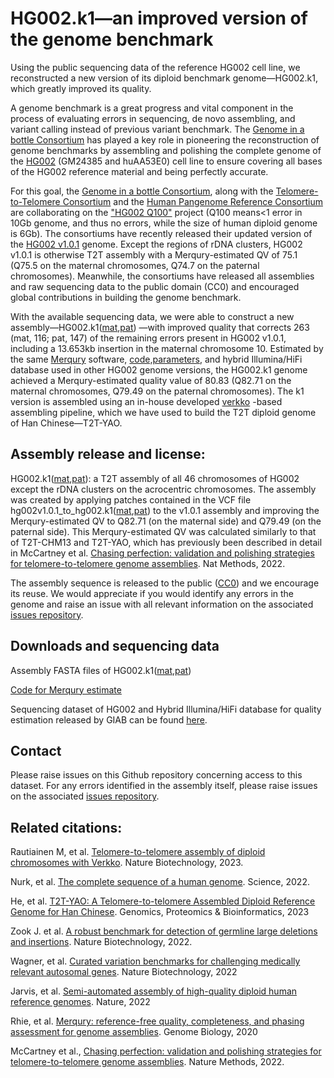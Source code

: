 # HG002.k1—an improved version of the genome benchmark
 
Using the public sequencing data of the reference HG002 cell line, we reconstructed a new version of its diploid benchmark genome—HG002.k1, which greatly improved its quality.

A genome benchmark is a great progress and vital component in the process of evaluating errors in sequencing, de novo assembling, and variant calling instead of previous variant benchmark. The [Genome in a bottle Consortium](https://www.nist.gov/programs-projects/genome-bottle) has played a key role in pioneering the reconstruction of genome benchmarks by assembling and polishing the complete genome of the [HG002](https://www.coriell.org/0/Sections/Search/Sample_Detail.aspx?Ref=GM24385&Product=CC) (GM24385 and huAA53E0) cell line to ensure covering all bases of the HG002 reference material and being perfectly accurate. 

For this goal, the [Genome in a bottle Consortium](https://www.nist.gov/programs-projects/genome-bottle), along with the [Telomere-to-Telomere Consortium](https://sites.google.com/ucsc.edu/t2tworkinggroup) and the [Human Pangenome Reference Consortium](https://humanpangenome.org)  are collaborating on the ["HG002 Q100"](https://github.com/marbl/hg002) project (Q100 means<1 error in 10Gb genome, and thus no errors, while the size of human diploid genome is 6Gb). The consortiums have recently released their updated version of the [HG002 v1.0.1](https://s3-us-west-2.amazonaws.com/human-pangenomics/T2T/HG002/assemblies/hg002v1.0.1.fasta.gz) genome. Except the regions of rDNA clusters, HG002 v1.0.1 is otherwise T2T assembly with a Merqury-estimated QV of 75.1 (Q75.5 on the maternal chromosomes, Q74.7 on the paternal chromosomes). Meanwhile, the consortiums have released all assemblies and raw sequencing data to the public domain (CC0) and encouraged global contributions in building the genome benchmark.

With the available sequencing data, we were able to construct a new assembly—HG002.k1([mat](https://s3.amazonaws.com/hg002.q80/mat.corr2.fasta.gz),[pat](https://s3.amazonaws.com/hg002.q80/pat.corr2.fasta.gz)) —with improved quality that corrects 263 (mat, 116; pat, 147) of the remaining errors present in HG002 v1.0.1, including a 13.653kb insertion in the maternal chromosome 10. Estimated by the same [Merqury](https://github.com/marbl/merqury) software, [code,parameters](https://github.com/KANGYUlab/HG002/blob/main/Merqury-qv.md), and hybrid Illumina/HiFi database used in other HG002 genome versions, the HG002.k1 genome achieved a Merqury-estimated quality value of 80.83 (Q82.71 on the maternal chromosomes, Q79.49 on the paternal chromosomes). The k1 version is assembled using an in-house developed [verkko](https://github.com/marbl/verkko) -based assembling pipeline, which we have used to build the T2T diploid genome of Han Chinese—T2T-YAO.

## Assembly release and license:
HG002.k1([mat](https://s3.amazonaws.com/hg002.q80/mat.corr2.fasta.gz),[pat](https://s3.amazonaws.com/hg002.q80/pat.corr2.fasta.gz)): a T2T assembly of all 46 chromosomes of HG002 except the rDNA clusters on the acrocentric chromosomes. The assembly was created by applying patches contained in the VCF file hg002v1.0.1_to_hg002.k1([mat](https://github.com/KANGYUlab/HG002/raw/main/mat.pair.vcf.gz),[pat](https://github.com/KANGYUlab/HG002/raw/main/pat.pair.vcf.gz)) to the v1.0.1 assembly and improving the Merqury-estimated QV to Q82.71 (on the maternal side) and Q79.49 (on the paternal side). This Merqury-estimated QV was calculated similarly to that of T2T-CHM13 and T2T-YAO, which has previously been described in detail in McCartney et al. [Chasing perfection: validation and polishing strategies for telomere-to-telomere genome assemblies](https://www.nature.com/articles/s41592-022-01440-3). Nat Methods, 2022.

The assembly sequence is released to the public ([CC0](https://creativecommons.org/publicdomain/zero/1.0/))  and we encourage its reuse. We would appreciate if you would identify any errors in the genome and raise an issue with all relevant information on the associated [issues repository](https://github.com/KANGYUlab/HG002/issues).

## Downloads and sequencing data
Assembly FASTA files of HG002.k1([mat](https://s3.amazonaws.com/hg002.q80/mat.corr2.fasta.gz),[pat](https://s3.amazonaws.com/hg002.q80/pat.corr2.fasta.gz))

[Code for Merqury estimate](https://github.com/KANGYUlab/HG002/blob/main/Merqury-qv.md)

Sequencing dataset of HG002 and Hybrid Illumina/HiFi database for quality estimation released by GIAB can be found [here](https://github.com/KANGYUlab/HG002/blob/main/SequencingData.md).

## Contact
Please raise issues on this Github repository concerning access to this dataset. For any errors identified in the assembly itself, please raise issues on the associated [issues repository](https://github.com/KANGYUlab/HG002/issues).

## Related citations:
Rautiainen M, et al. [Telomere-to-telomere assembly of diploid chromosomes with Verkko](https://www.nature.com/articles/s41587-023-01662-6). Nature Biotechnology, 2023.

Nurk, et al. [The complete sequence of a human genome](https://www.science.org/doi/10.1126/science.abj6987). Science, 2022.

He, et al. [T2T-YAO: A Telomere-to-telomere Assembled Diploid Reference Genome for Han Chinese](https://www.sciencedirect.com/science/article/pii/S1672022923001006). Genomics, Proteomics & Bioinformatics, 2023

Zook J. et al. [A robust benchmark for detection of germline large deletions and insertions](https://www.nature.com/articles/s41587-020-0538-8). Nature Biotechnology, 2022.

Wagner, et al. [Curated variation benchmarks for challenging medically relevant autosomal genes](https://www.nature.com/articles/s41587-021-01158-1). Nature Biotechnology, 2022

Jarvis, et al. [Semi-automated assembly of high-quality diploid human reference genomes](https://www.nature.com/articles/s41586-022-05325-5). Nature, 2022 

Rhie, et al. [Merqury: reference-free quality, completeness, and phasing assessment for genome assemblies](https://genomebiology.biomedcentral.com/articles/10.1186/s13059-020-02134-9). Genome Biology, 2020 

McCartney et al., [Chasing perfection: validation and polishing strategies for telomere-to-telomere genome assemblies](https://www.nature.com/articles/s41592-022-01440-3). Nature Methods, 2022.


